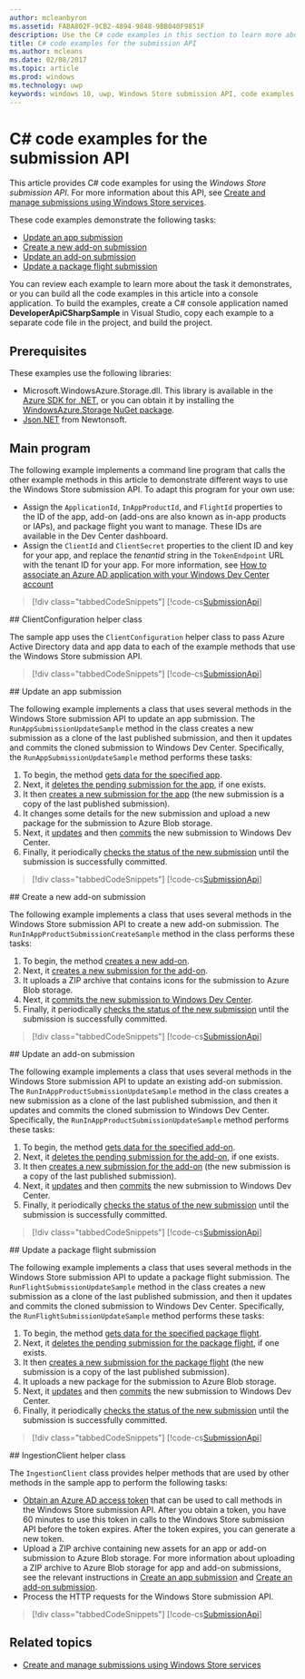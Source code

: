 ```yaml
---
author: mcleanbyron
ms.assetid: FABA802F-9CB2-4894-9848-9BB040F9851F
description: Use the C# code examples in this section to learn more about using the Windows Store submission API.
title: C# code examples for the submission API
ms.author: mcleans
ms.date: 02/08/2017
ms.topic: article
ms.prod: windows
ms.technology: uwp
keywords: windows 10, uwp, Windows Store submission API, code examples
---
```


# C\# code examples for the submission API

This article provides C# code examples for using the *Windows Store submission API*. For more information about this API, see [Create and manage submissions using Windows Store services](create-and-manage-submissions-using-windows-store-services.md).

These code examples demonstrate the following tasks:

* [Update an app submission](#update-app-submission)
* [Create a new add-on submission](#create-add-on-submission)
* [Update an add-on submission](#update-add-on-submission)
* [Update a package flight submission](#update-flight-submission)

You can review each example to learn more about the task it demonstrates, or you can build all the code examples in this article into a console application. To build the examples, create a C# console application named **DeveloperApiCSharpSample** in Visual Studio, copy each example to a separate code file in the project, and build the project.

## Prerequisites

These examples use the following libraries:

* Microsoft.WindowsAzure.Storage.dll. This library is available in the [Azure SDK for .NET](https://azure.microsoft.com/downloads/), or you can obtain it by installing the [WindowsAzure.Storage NuGet package](https://www.nuget.org/packages/WindowsAzure.Storage).
* [Json.NET](http://www.newtonsoft.com/json) from Newtonsoft.

## Main program

The following example implements a command line program that calls the other example methods in this article to demonstrate different ways to use the Windows Store submission API. To adapt this program for your own use:

* Assign the ```ApplicationId```, ```InAppProductId```, and ```FlightId``` properties to the ID of the app, add-on (add-ons are also known as in-app products or IAPs), and package flight you want to manage. These IDs are available in the Dev Center dashboard.
* Assign the ```ClientId``` and ```ClientSecret``` properties to the client ID and key for your app, and replace the *tenantid* string in the ```TokenEndpoint``` URL with the tenant ID for your app. For more information, see [How to associate an Azure AD application with your Windows Dev Center account](create-and-manage-submissions-using-windows-store-services.md#how-to-associate-an-azure-ad-application-with-your-windows-dev-center-account)

> [!div class="tabbedCodeSnippets"]
[!code-cs[SubmissionApi](./code/StoreServicesExamples_Submission/cs/Program.cs#Main)]

<span id="clientconfiguration" />
## ClientConfiguration helper class

The sample app uses the ```ClientConfiguration``` helper class to pass Azure Active Directory data and app data to each of the example methods that use the Windows Store submission API.

> [!div class="tabbedCodeSnippets"]
[!code-cs[SubmissionApi](./code/StoreServicesExamples_Submission/cs/ClientConfiguration.cs#ClientConfiguration)]

<span id="update-app-submission" />
## Update an app submission

The following example implements a class that uses several methods in the Windows Store submission API to update an app submission. The ```RunAppSubmissionUpdateSample``` method in the class creates a new submission as a clone of the last published submission, and then it updates and commits the cloned submission to Windows Dev Center. Specifically, the ```RunAppSubmissionUpdateSample``` method performs these tasks:

1. To begin, the method [gets data for the specified app](get-an-app.md).
2. Next, it [deletes the pending submission for the app](delete-an-app-submission.md), if one exists.
3. It then [creates a new submission for the app](create-an-app-submission.md) (the new submission is a copy of the last published submission).
4. It changes some details for the new submission and upload a new package for the submission to Azure Blob storage.
5. Next, it [updates](update-an-app-submission.md) and then [commits](commit-an-app-submission.md) the new submission to Windows Dev Center.
6. Finally, it periodically [checks the status of the new submission](get-status-for-an-app-submission.md) until the submission is successfully committed.

> [!div class="tabbedCodeSnippets"]
[!code-cs[SubmissionApi](./code/StoreServicesExamples_Submission/cs/AppSubmissionUpdateSample.cs#AppSubmissionUpdateSample)]

<span id="create-add-on-submission" />
## Create a new add-on submission

The following example implements a class that uses several methods in the Windows Store submission API to create a new add-on submission. The ```RunInAppProductSubmissionCreateSample``` method in the class performs these tasks:

1. To begin, the method [creates a new add-on](create-an-add-on.md).
2. Next, it [creates a new submission for the add-on](create-an-add-on-submission.md).
3. It uploads a ZIP archive that contains icons for the submission to Azure Blob storage.
4. Next, it [commits the new submission to Windows Dev Center](commit-an-add-on-submission.md).
5. Finally, it periodically [checks the status of the new submission](get-status-for-an-add-on-submission.md) until the submission is successfully committed.

> [!div class="tabbedCodeSnippets"]
[!code-cs[SubmissionApi](./code/StoreServicesExamples_Submission/cs/InAppProductSubmissionCreateSample.cs#InAppProductSubmissionCreateSample)]

<span id="update-add-on-submission" />
## Update an add-on submission

The following example implements a class that uses several methods in the Windows Store submission API to update an existing add-on submission. The ```RunInAppProductSubmissionUpdateSample``` method in the class creates a new submission as a clone of the last published submission, and then it updates and commits the cloned submission to Windows Dev Center. Specifically, the ```RunInAppProductSubmissionUpdateSample``` method performs these tasks:

1. To begin, the method [gets data for the specified add-on](get-an-add-on.md).
2. Next, it [deletes the pending submission for the add-on](delete-an-add-on-submission.md), if one exists.
3. It then [creates a new submission for the add-on](create-an-add-on-submission.md) (the new submission is a copy of the last published submission).
5. Next, it [updates](update-an-add-on-submission.md) and then [commits](commit-an-add-on-submission.md) the new submission to Windows Dev Center.
6. Finally, it periodically [checks the status of the new submission](get-status-for-an-add-on-submission.md) until the submission is successfully committed.

> [!div class="tabbedCodeSnippets"]
[!code-cs[SubmissionApi](./code/StoreServicesExamples_Submission/cs/InAppProductSubmissionUpdateSample.cs#InAppProductSubmissionUpdateSample)]

<span id="update-flight-submission" />
## Update a package flight submission

The following example implements a class that uses several methods in the Windows Store submission API to update a package flight submission. The ```RunFlightSubmissionUpdateSample``` method in the class creates a new submission as a clone of the last published submission, and then it updates and commits the cloned submission to Windows Dev Center. Specifically, the ```RunFlightSubmissionUpdateSample``` method performs these tasks:

1. To begin, the method [gets data for the specified package flight](get-a-flight.md).
2. Next, it [deletes the pending submission for the package flight](delete-a-flight-submission.md), if one exists.
3. It then [creates a new submission for the package flight](create-a-flight-submission.md) (the new submission is a copy of the last published submission).
4. It uploads a new package for the submission to Azure Blob storage.
5. Next, it [updates](update-a-flight-submission.md) and then [commits](commit-a-flight-submission.md) the new submission to Windows Dev Center.
6. Finally, it periodically [checks the status of the new submission](get-status-for-a-flight-submission.md) until the submission is successfully committed.

> [!div class="tabbedCodeSnippets"]
[!code-cs[SubmissionApi](./code/StoreServicesExamples_Submission/cs/FlightSubmissionUpdateSample.cs#FlightSubmissionUpdateSample)]

<span id="ingestionclient" />
## IngestionClient helper class

The ```IngestionClient``` class provides helper methods that are used by other methods in the sample app to perform the following tasks:

* [Obtain an Azure AD access token](create-and-manage-submissions-using-windows-store-services.md#obtain-an-azure-ad-access-token) that can be used to call methods in the Windows Store submission API. After you obtain a token, you have 60 minutes to use this token in calls to the Windows Store submission API before the token expires. After the token expires, you can generate a new token.
* Upload a ZIP archive containing new assets for an app or add-on submission to Azure Blob storage. For more information about uploading a ZIP archive to Azure Blob storage for app and add-on submissions, see the relevant instructions in [Create an app submission](manage-app-submissions.md#create-an-app-submission) and [Create an add-on submission](manage-add-on-submissions.md#create-an-add-on-submission).
* Process the HTTP requests for the Windows Store submission API.

> [!div class="tabbedCodeSnippets"]
[!code-cs[SubmissionApi](./code/StoreServicesExamples_Submission/cs/IngestionClient.cs#IngestionClient)]

## Related topics

* [Create and manage submissions using Windows Store services](create-and-manage-submissions-using-windows-store-services.md)
